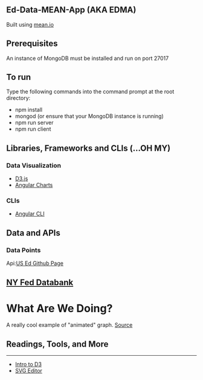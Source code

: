 Ed-Data-MEAN-App (AKA EDMA)
------
Built using [mean.io](http://mean.io/#!/docs)

## Prerequisites
An instance of MongoDB must be installed and run on port 27017

## To run
Type the following commands into the command prompt at the root directory:
* npm install
* mongod (or ensure that your MongoDB instance is running)
* npm run server
* npm run client

## Libraries, Frameworks and CLIs (...OH MY)

### Data Visualization
* [D3.js](https://www.npmjs.com/package/d3)
* [Angular Charts](https://jtblin.github.io/angular-chart.js/)

### CLIs
* [Angular CLI](https://github.com/angular/angular-cli)


## Data and APIs

### Data Points
Api:[US Ed Github Page](https://usedgov.github.io)

[NY Fed Databank](https://www.newyorkfed.org/microeconomics/databank.html)
------

# What Are We Doing?
A really cool example of "animated" graph. [Source](https://bost.ocks.org/mike/nations/)


## Readings, Tools, and More
------
* [Intro to D3](https://github.com/curran/screencasts/tree/gh-pages/introToD3)
* [SVG Editor](https://github.com/SVG-Edit/svgedit)
